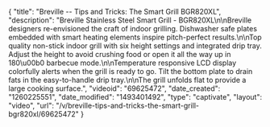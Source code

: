 {
    "title": "Breville -- Tips and Tricks: The Smart Grill BGR820XL",
    "description": "Breville Stainless Steel Smart Grill - BGR820XL\n\nBreville designers re-envisioned the craft of indoor grilling. Dishwasher safe plates embedded with smart heating elements inspire pitch-perfect results.\n\nTop quality non-stick indoor grill with six height settings and integrated drip tray. Adjust the height to avoid crushing food or open it all the way up in 180\u00b0 barbecue mode.\n\nTemperature responsive LCD display colorfully alerts when the grill is ready to go. Tilt the bottom plate to drain fats in the easy-to-handle drip tray.\n\nThe grill unfolds flat to provide a large cooking surface.",
    "videoid": "69625472",
    "date_created": "1260225551",
    "date_modified": "1493401492",
    "type": "captivate",
    "layout": "video",
    "url": "\/v\/breville-tips-and-tricks-the-smart-grill-bgr820xl\/69625472"
}